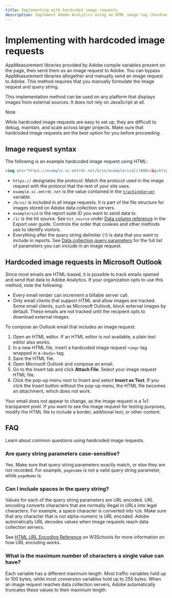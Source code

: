 ```yaml
---
title: Implementing with hardcoded image requests
description: Implement Adobe Analytics using an HTML image tag (hardcoded image request)
---
```


# Implementing with hardcoded image requests

AppMeasurement libraries provided by Adobe compile variables present on the page, then send them as an image request to Adobe. You can bypass AppMeasurement libraries altogether and manually send an image request to Adobe. This method requires that you manually formulate the image request and query string.

This implementation method can be used on any platform that displays images from external sources. It does not rely on JavaScript at all.

>[!NOTE]
>
>While hardcoded image requests are easy to set up, they are difficult to debug, maintain, and scale across larger projects. Make sure that hardcoded image requests are the best option for you before proceeding.

## Image request syntax

The following is an example hardcoded image request using HTML:

```html
<img src="https://example.sc.omtrdc.net/b/ss/examplersid/1?AQB=1&g=http%3A%2F%2Fexample.com&pageName=Example%20hardcoded%20hit&v1=Example%20value&AQE=1"/>
```

* `https://` designates the protocol. Match the protocol used in the image request with the protocol that the rest of your site uses.
* `example.sc.omtrdc.net` is the value contained in the [`trackingServer`](/help/implement/vars/config-vars/trackingserver.md) variable.
* `/b/ss/` is included in all image requests. It is part of the file structure for images stored on Adobe data collection servers.
* `examplersid` is the report suite ID you want to send data to.
* `/1/` is the hit source. See `hit_source` under [Data column reference](../../export/analytics-data-feed/c-df-contents/datafeeds-reference.md) in the Export user guide. Controls the order that cookies and other methods use to identify visitors.
* Everything after the query string delimiter (`?`) is data that you want to include in reports. See [Data collection query parameters](../validate/query-parameters.md) for the full list of parameters you can include in an image request.

## Hardcoded image requests in Microsoft Outlook

Since most emails are HTML-based, it is possible to track emails opened and send that data to Adobe Analytics. If your organization opts to use this method, note the following:

* Every email render can increment a billable server call.
* Only email clients that support HTML and allow images are tracked. Some email clients, such as Microsoft Outlook, block external images by default. These emails are not tracked until the recipient opts to download external images.

To compose an Outlook email that includes an image request:

1. Open an HTML editor. If an HTML editor is not available, a plain text editor also works.
2. In a new HTML file, insert a hardcoded image request `<img>` tag wrapped in a `<body>` tag.
3. Save the HTML file.
4. Open Microsoft Outlook and compose an email.
5. Go to the Insert tab and click **Attach File**. Select your image request HTML file.
6. Click the pop-up menu next to Insert and select **Insert as Text**. If you click the Insert button without the pop-up menu, the HTML file becomes an attachment, which does not work.

Your email does not appear to change, as the image request is a 1x1 transparent pixel. If you want to see the image request for testing purposes, modify the HTML file to include a border, additional text, or other content.

## FAQ

Learn about common questions using hardcoded image requests.

### Are query string parameters case-sensitive?

Yes. Make sure that query string parameters exactly match, or else they are not recorded. For example, `pagename` is not a valid query string parameter, while `pageName` is.

### Can I include spaces in the query string?

Values for each of the query string parameters are URL encoded. URL encoding converts characters that are normally illegal in URLs into legal characters. For example, a space character is converted into `%20`. Make sure that any character that is not alpha-numeric is URL encoded. Adobe automatically URL decodes values when image requests reach data collection servers.

See [HTML URL Encoding Reference](https://www.w3schools.com/tags/ref_urlencode.asp) on W3Schools for more information on how URL encoding works.

### What is the maximum number of characters a single value can have?

Each variable has a different maximum length. Most traffic variables hold up to 100 bytes, while most conversion variables hold up to 255 bytes. When an image request reaches data collection servers, Adobe automatically truncates these values to their maximum length.
